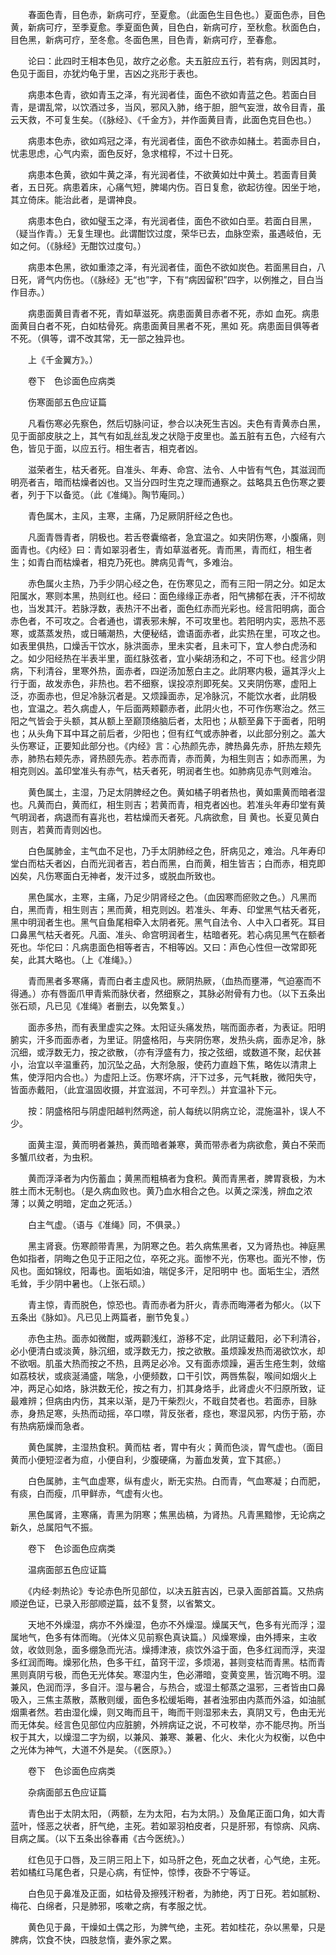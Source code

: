 <!-- { "loadSidebar": true } -->
　　春面色青，目色赤，新病可疗，至夏愈。（此面色生目色也。）夏面色赤，目色黄，新病可疗，至季夏愈。季夏面色黄，目色白，新病可疗，至秋愈。秋面色白，目色黑，新病可疗，至冬愈。冬面色黑，目色青，新病可疗，至春愈。

　　论曰：此四时王相本色见，故疗之必愈。夫五脏应五行，若有病，则因其时，色见于面目，亦犹灼龟于里，吉凶之兆形于表也。

　　病患本色青，欲如青玉之泽，有光润者佳，面色不欲如青蓝之色。若面白目青，是谓乱常，以饮酒过多，当风，邪风入肺，络于胆，胆气妄泄，故令目青，虽云天救，不可复生矣。（《脉经》、《千金方》，并作面黄目青，此面色克目色也。）

　　病患本色赤，欲如鸡冠之泽，有光润者佳，面色不欲赤如赭土。若面赤目白，忧恚思虑，心气内索，面色反好，急求棺椁，不过十日死。

　　病患本色黄，欲如牛黄之泽，有光润者佳，不欲黄如灶中黄土。若面青目黄者，五日死。病患着床，心痛气短，脾竭内伤。百日复愈，欲起彷徨。因坐于地，其立倚床。能治此者，是谓神良。

　　病患本色白，欲如璧玉之泽，有光润者佳，面色不欲如白垩。若面白目黑，（疑当作青。）无复生理也。此谓酣饮过度，荣华已去，血脉空索，虽遇岐伯，无如之何。（《脉经》无酣饮过度句。）

　　病患本色黑，欲如重漆之泽，有光润者佳，面色不欲如炭色。若面黑目白，八日死，肾气内伤也。（《脉经》无“也”字，下有“病因留积”四字，以例推之，目白当作目赤。）

　　病患面黄目青者不死，青如草滋死。病患面黄目赤者不死，赤如 血死。病患面黄目白者不死，白如枯骨死。病患面黄目黑者不死，黑如 死。病患面目俱等者不死。（俱等，谓不改其常，无一部之独异也。

　　上《千金翼方》。）

　　卷下　色诊面色应病类

　　伤寒面部五色应证篇

　　凡看伤寒必先察色，然后切脉问证，参合以决死生吉凶。夫色有青黄赤白黑，见于面部皮肤之上，其气有如乱丝乱发之状隐于皮里也。盖五脏有五色，六经有六色，皆见于面，以应五行。相生者吉，相克者凶。

　　滋荣者生，枯夭者死。自准头、年寿、命宫、法令、人中皆有气色，其滋润而明亮者吉，暗而枯燥者凶也。又当分四时生克之理而通察之。兹略具五色伤寒之要者，列于下以备览。（此《准绳》。陶节庵同。）

　　青色属木，主风，主寒，主痛，乃足厥阴肝经之色也。

　　凡面青唇青者，阴极也。若舌卷囊缩者，急宜温之。如夹阴伤寒，小腹痛，则面青也。《内经》曰：青如翠羽者生，青如草滋者死。青而黑，青而红，相生者生；如青白而枯燥者，相克乃死也。脾病见青气，多难治。

　　赤色属火主热，乃手少阴心经之色，在伤寒见之，而有三阳一阴之分。如足太阳属水，寒则本黑，热则红也。经曰：面色缘缘正赤者，阳气拂郁在表，汗不彻故也，当发其汗。若脉浮数，表热汗不出者，面色红赤而光彩也。经言阳明病，面合赤色者，不可攻之。合者通也，谓表邪未解，不可攻里也。若阳明内实，恶热不恶寒，或蒸蒸发热，或日晡潮热，大便秘结，谵语面赤者，此实热在里，可攻之也。如表里俱热，口燥舌干饮水，脉洪面赤，里未实者，且未可下，宜人参白虎汤和之。如少阳经热在半表半里，面红脉弦者，宜小柴胡汤和之，不可下也。经言少阴病，下利清谷，里寒外热，面赤者，四逆汤加葱白主之。此阴寒内极，逼其浮火上行于面，故发赤色，非热也。若不细察，误投凉剂即死矣。又夹阴伤寒，虚阳上泛，亦面赤也，但足冷脉沉者是。又烦躁面赤，足冷脉沉，不能饮水者，此阴极也，宜温之。若久病虚人，午后面两颊颧赤者，此阴火也，不可作伤寒治之。然三阳之气皆会于头额，其从额上至巅顶络脑后者，太阳也；从额至鼻下于面者，阳明也；从头角下耳中耳之前后者，少阳也；但有红气或赤肿者，以此部分别之。盖大头伤寒证，正要知此部分也。《内经》言：心热颜先赤，脾热鼻先赤，肝热左颊先赤，肺热右颊先赤，肾热颐先赤。若赤而青，赤而黄，为相生则吉；如赤而黑，为相克则凶。盖印堂准头有赤气，枯夭者死，明润者生也。如肺病见赤气则难治。

　　黄色属土，主湿，乃足太阴脾经之色。黄如橘子明者热也，黄如熏黄而暗者湿也。凡黄而白，黄而红，相生则吉；若黄而青，相克者凶也。若准头年寿印堂有黄气明润者，病退而有喜兆也，若枯燥而夭者死。凡病欲愈，目 黄也。长夏见黄白则吉，若黄而青则凶也。

　　白色属肺金，主气血不足也，乃手太阴肺经之色，肝病见之，难治。凡年寿印堂白而枯夭者凶，白而光润者吉，若白而黑，白而黄，相生皆吉；白而赤，相克即凶矣，凡伤寒面白无神者，发汗过多，或脱血所致也。

　　黑色属水，主寒，主痛，乃足少阴肾经之色。（血因寒而瘀败之色。）凡黑而白，黑而青，相生则吉；黑而黄，相克则凶。若准头、年寿、印堂黑气枯夭者死，黑中明润者生也。黑气自鱼尾相牵入太阴者死。黑气自法令、人中入口者死。耳目口鼻黑气枯夭者死。凡面、准头、命宫明润者生，枯暗者死。若心病见黑气在额者死也。华佗曰：凡病患面色相等者吉，不相等凶。又曰：声色心性但一改常即死矣，此其大略也。（上《准绳》。）

　　青而黑者多寒痛，青而白者主虚风也。厥阴热厥，（血热而壅滞，气迫塞而不得通。）亦有唇面爪甲青紫而脉伏者，然细察之，其脉必附骨有力也。（以下五条出张石顽，凡已见《准绳》者删去，以免繁复。）

　　面赤多热，而有表里虚实之殊。太阳证头痛发热，喘而面赤者，为表证。阳明腑实，汗多而面赤者，为里证。阴盛格阳，与夹阴伤寒，发热头病，面赤足冷，脉沉细，或浮数无力，按之欲散，（亦有浮盛有力，按之弦细，或数道不聚，起伏甚小，治宜以辛温重药，加沉坠之品，大剂急服，使药力直趋下焦，略佐以清肃上焦，使浮阳内合也。）为虚阳上泛。伤寒坏病，汗下过多，元气耗散，微阳失守，皆面赤戴阳，（此宜温固收摄，并宜滋润，不可辛烈。）并宜温补下元。

　　按：阴盛格阳与阴虚阳越判然两途，前人每统以阴病立论，混施温补，误人不少。

　　面黄主湿，黄而明者兼热，黄而暗者兼寒，黄而带赤者为病欲愈，黄白不荣而多蟹爪纹者，为虫积。

　　黄而浮泽者为内伤蓄血；黄黑而粗槁者为食积。黄而青黑者，脾胃衰极，为木胜土而木无制也。（是久病血败也。黄乃血水相合之色。以黄之深浅，辨血之浓薄；以黄之明暗，定血之死活。）

　　白主气虚。（语与《准绳》同，不俱录。）

　　黑主肾衰。伤寒颜带青黑，为阴寒之色。若久病焦黑者，又为肾热也。神庭黑色如指者，阴晦之色见于正阳之位，卒死之兆。面惨不光，伤寒也。面光不惨，伤风也。面如锦纹，阳毒也。面垢如油，喘促多汗，足阳明中 也。面垢生尘，洒然毛耸，手少阴中暑也。（上张石顽。）

　　青主惊，青而脱色，惊恐也。青而赤者为肝火，青赤而晦滞者为郁火。（以下五条出《脉如》。凡已见上两篇者，删节免复。）

　　赤色主热。面赤如微酣，或两颧浅红，游移不定，此阴证戴阳，必下利清谷，必小便清白或淡黄，脉沉细，或浮数无力，按之欲散。虽烦躁发热而渴欲饮水，却不欲咽。肌虽大热而按之不热，且两足必冷。又有面赤烦躁，遍舌生疮生刺，敛缩如荔枝状，或痰涎涌盛，喘急，小便频数，口干引饮，两唇焦裂，喉间如烟火上冲，两足心如烙，脉洪数无伦，按之有力，扪其身烙手，此肾虚火不归原所致，证最难辨；但病由内伤，其来以渐，是乃干柴烈火，不戢自焚者也。若面赤，目脉赤，身热足寒，头热而动摇，卒口噤，背反张者，痉也，寒湿风邪，内伤于筋，亦有热病筋燥而急者。

　　黄色属脾，主湿热食积。黄而枯 者，胃中有火；黄而色淡，胃气虚也。（面目黄而小便短涩者为疸，小便自利，少腹硬痛，为蓄血发黄，宜下其瘀。）

　　白色属肺，主气血虚寒，纵有虚火，断无实热。白而青，气血寒凝；白而肥，有痰，白而瘦，爪甲鲜赤，气虚有火也。

　　黑色属肾，主寒痛，青黑为阴寒；焦黑齿槁，为肾热。凡青黑黯惨，无论病之新久，总属阳气不振。

　　卷下　色诊面色应病类

　　温病面部五色应证篇

　　《内经·刺热论》专论赤色所见部位，以决五脏吉凶，已录入面部首篇。又热病顺逆色证，已录入形部顺逆篇，兹不复赘，以省繁文。

　　天地不外燥湿，病亦不外燥湿，色亦不外燥湿。燥属天气，色多有光而浮；湿属地气，色多有体而晦。（光体义见前察色真诀篇。）风燥寒燥，由外搏来，主收敛，收敛则急，面多绷急而光洁。燥搏津液，痰饮外溢于面，色多红润而浮，夹湿多红润而晦。燥邪化热，色多干红，苗窍干涩，多烦渴，甚则变枯而青黑。枯而青黑则真阴亏极，而色无光体矣。寒湿内生，色必滞暗，变黄变黑，皆沉晦不明。湿兼风，色润而浮，多自汗。湿与暑合，与热合，或湿土郁蒸之温邪，三者皆由口鼻吸入，三焦主蒸散，蒸散则缓，面色多松缓垢晦，甚者浊邪由内蒸而外溢，如油腻烟熏者然。若由湿化燥，则又晦而且干，晦而干则湿邪未去，真阴又亏，色由无光而无体矣。经言色见部位内应脏腑，外辨病证之说，不可枚举，亦不能尽拘。所当权于其大，以燥湿二字为纲，以兼风、兼寒、兼暑、化火、未化火为权衡，以色中之光体为神气，大道不外是矣。（《医原》。）

　　卷下　色诊面色应病类

　　杂病面部五色应证篇

　　青色出于太阴太阳，（两额，左为太阳，右为太阴。）及鱼尾正面口角，如大青蓝叶，怪恶之状者，肝气绝，主死。若如翠羽柏皮者，只是肝邪，有惊病、风病、目病之属。（以下五条出徐春甫《古今医统》。）

　　红色见于口唇，及三阴三阳上下，如马肝之色，死血之状者，心气绝，主死。若如橘红马尾色者，只是心病，有怔忡，惊悸，夜卧不宁等证。

　　白色见于鼻准及正面，如枯骨及擦残汗粉者，为肺绝，丙丁日死。若如腻粉、梅花、白绵者，只是肺邪，咳嗽之病，有孝服之忧。

　　黄色见于鼻，干燥如土偶之形，为脾气绝，主死。若如桂花，杂以黑晕，只是脾病，饮食不快，四肢怠惰，妻外家之累。

